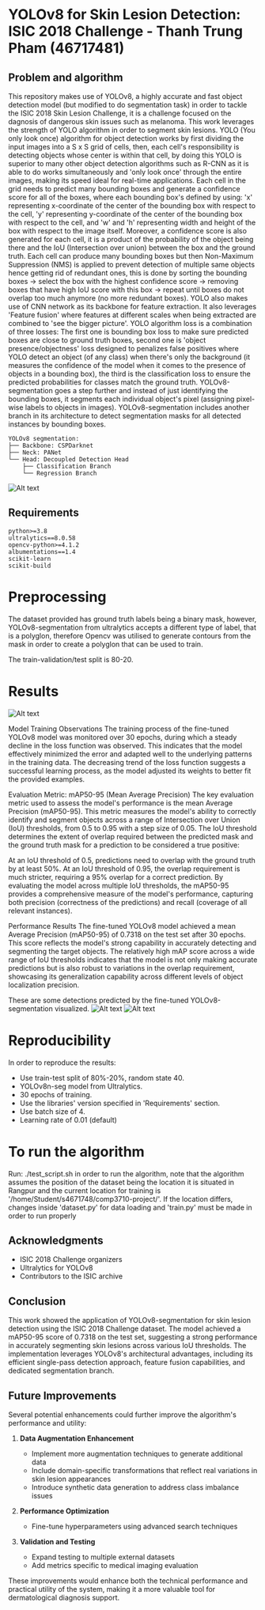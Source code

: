 # YOLOv8 for Skin Lesion Detection: ISIC 2018 Challenge - Thanh Trung Pham (46717481)

## Problem and algorithm

This repository makes use of YOLOv8, a highly accurate and fast object detection model (but modified to do segmentation task) in order to tackle the ISIC 2018 Skin Lesion Challenge, it is a challenge focused on the dagnosis of dangerous skin issues such as melanoma. This work leverages the strength of YOLO algorithm in order to segment skin lesions. 
YOLO (You only look once) algorithm for object detection works by first dividing the input images into a S x S grid of cells, then, each cell's responsibility is detecting objects whose center is within that cell, by doing this YOLO is superior to many other object detection algorithms such as R-CNN as it is able to do works simultaneously and 'only look once' through the entire images, making its speed ideal for real-time applications. 
Each cell in the grid needs to predict many bounding boxes and generate a confidence score for all of the boxes, where each bounding box's defined by using: 'x' representing x-coordinate of the center of the bounding box with respect to the cell, 'y' representing y-coordinate of the center of the bounding box with respect to the cell, and 'w' and 'h' representing width and height of the box with respect to the image itself. Moreover, a confidence score is also generated for each cell, it is a product of the probability of the object being there and the IoU (Intersection over union) between the box and the ground truth. Each cell can produce many bounding boxes but then Non-Maximum Suppression (NMS) is applied to prevent detection of multiple same objects hence getting rid of redundant ones, this is done by sorting the bounding boxes  -> select the box with the highest confidence score -> removing boxes that have high IoU score with this box -> repeat until boxes do not overlap too much anymore (no more redundant boxes). 
YOLO also makes use of CNN network as its backbone for feature extraction. It also leverages 'Feature fusion' where features at different scales when being extracted are combined to 'see the bigger picture'. YOLO algorithm loss is a combination of three losses: The first one is bounding box loss to make sure predicted boxes are close to ground truth boxes, second one is 'object presence/objectness' loss designed to penalizes false positives where YOLO detect an object (of any class) when there's only the background (it measures the confidence of the model when it comes to the presence of objects in a bounding box), the third is the classification loss to ensure the predicted probabilities for classes match the ground truth.
YOLOv8-segmentation goes a step further and instead of just identifying the bounding boxes, it segments each individual object's pixel (assigning pixel-wise labels to objects in images). YOLOv8-segmentation includes another branch in its architecture to detect segmentation masks for all detected instances by bounding boxes.

```
YOLOv8 segmentation:
├── Backbone: CSPDarknet
├── Neck: PANet
└── Head: Decoupled Detection Head
    ├── Classification Branch
    └── Regression Branch
```

![Alt text](figures/figure1.png?raw=true "YOLOv8 architecture")
## Requirements

```
python>=3.8
ultralytics==8.0.58
opencv-python>=4.1.2
albumentations==1.4
scikit-learn
scikit-build
```
# Preprocessing

The dataset provided has ground truth labels being a binary mask, however, YOLOv8-segmentation from ultralytics accepts a different type of label, that is a polyglon, therefore Opencv was utilised to generate contours from the mask in order to create a polyglon that can be used to train.

The train-validation/test split is 80-20.

# Results
![Alt text](figures/results.png?raw=true "Training results")

Model Training Observations
The training process of the fine-tuned YOLOv8 model was monitored over 30 epochs, during which a steady decline in the loss function was observed. This indicates that the model effectively minimized the error and adapted well to the underlying patterns in the training data. The decreasing trend of the loss function suggests a successful learning process, as the model adjusted its weights to better fit the provided examples.

Evaluation Metric: mAP50-95 (Mean Average Precision)
The key evaluation metric used to assess the model's performance is the mean Average Precision (mAP50-95). This metric measures the model's ability to correctly identify and segment objects across a range of Intersection over Union (IoU) thresholds, from 0.5 to 0.95 with a step size of 0.05. The IoU threshold determines the extent of overlap required between the predicted mask and the ground truth mask for a prediction to be considered a true positive:

At an IoU threshold of 0.5, predictions need to overlap with the ground truth by at least 50%.
At an IoU threshold of 0.95, the overlap requirement is much stricter, requiring a 95% overlap for a correct prediction.
By evaluating the model across multiple IoU thresholds, the mAP50-95 provides a comprehensive measure of the model's performance, capturing both precision (correctness of the predictions) and recall (coverage of all relevant instances).

Performance Results
The fine-tuned YOLOv8 model achieved a mean Average Precision (mAP50-95) of 0.7318 on the test set after 30 epochs. This score reflects the model's strong capability in accurately detecting and segmenting the target objects. The relatively high mAP score across a wide range of IoU thresholds indicates that the model is not only making accurate predictions but is also robust to variations in the overlap requirement, showcasing its generalization capability across different levels of object localization precision.


These are some detections predicted by the fine-tuned YOLOv8-segmentation visualized.
![Alt text](figures/prediction_test.jpg?raw=true "Sample prediction 1")
![Alt text](figures/prediction_test2.jpg?raw=true "Sample prediction 2")

# Reproducibility

In order to reproduce the results:
- Use train-test split of 80%-20%, random state 40.
- YOLOv8n-seg model from Ultralytics.
- 30 epochs of training.
- Use the libraries' version specified in 'Requirements' section.
- Use batch size of 4.
- Learning rate of 0.01 (default)


# To run the algorithm
Run: ./test_script.sh in order to run the algorithm, note that the algorithm assumes the position of the dataset being the location it is situated in Rangpur and the current location for training is '/home/Student/s4671748/comp3710-project/'. If the location differs, changes inside 'dataset.py' for data loading and 'train.py' must be made in order to run properly

## Acknowledgments

- ISIC 2018 Challenge organizers
- Ultralytics for YOLOv8
- Contributors to the ISIC archive

## Conclusion

This work showed the application of YOLOv8-segmentation for skin lesion detection using the ISIC 2018 Challenge dataset. The model achieved a mAP50-95 score of 0.7318 on the test set, suggesting a strong performance in accurately segmenting skin lesions across various IoU thresholds. The implementation leverages YOLOv8's architectural advantages, including its efficient single-pass detection approach, feature fusion capabilities, and dedicated segmentation branch.

## Future Improvements

Several potential enhancements could further improve the algorithm's performance and utility:

1. **Data Augmentation Enhancement**
   - Implement more augmentation techniques to generate additional data
   - Include domain-specific transformations that reflect real variations in skin lesion appearances
   - Introduce synthetic data generation to address class imbalance issues


2. **Performance Optimization**
   - Fine-tune hyperparameters using advanced search techniques

3. **Validation and Testing**
   - Expand testing to multiple external datasets
   - Add metrics specific to medical imaging evaluation

These improvements would enhance both the technical performance and practical utility of the system, making it a more valuable tool for dermatological diagnosis support.